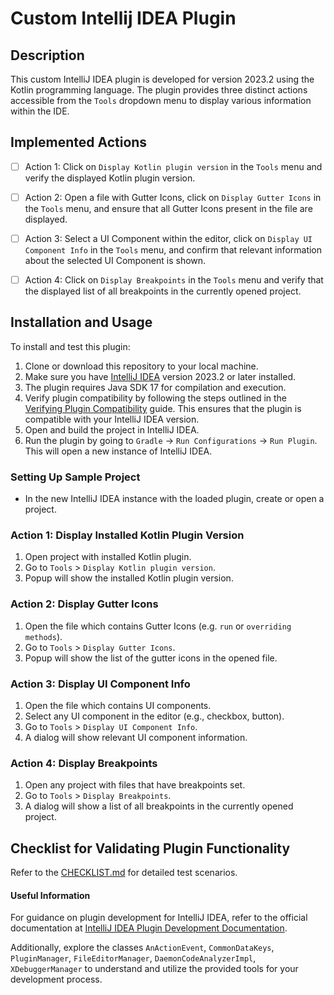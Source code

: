 # Custom Intellij IDEA Plugin 

## Description
This custom IntelliJ IDEA plugin is developed for version 2023.2 using the Kotlin programming language. The plugin provides three distinct actions accessible from the `Tools` dropdown menu to display various information within the IDE.

## Implemented Actions
- [ ] Action 1: Click on `Display Kotlin plugin version` in the `Tools` menu and verify the displayed Kotlin plugin version.

- [ ] Action 2: Open a file with Gutter Icons, click on `Display Gutter Icons` in the `Tools` menu, and ensure that all Gutter Icons present in the file are displayed.

- [ ] Action 3: Select a UI Component within the editor, click on `Display UI Component Info` in the `Tools` menu, and confirm that relevant information about the selected UI Component is shown.

- [ ] Action 4: Click on `Display Breakpoints` in the `Tools` menu and verify that the displayed list of all breakpoints in the currently opened project.

## Installation and Usage

To install and test this plugin:

1. Clone or download this repository to your local machine.
2. Make sure you have [IntelliJ IDEA](https://www.jetbrains.com/idea/) version 2023.2 or later installed.
3. The plugin requires Java SDK 17 for compilation and execution.
4. Verify plugin compatibility by following the steps outlined in the [Verifying Plugin Compatibility](https://plugins.jetbrains.com/docs/intellij/verifying-plugin-compatibility.html) guide. This ensures that the plugin is compatible with your IntelliJ IDEA version.
5. Open and build the project in IntelliJ IDEA.
6. Run the plugin by going to `Gradle` -> `Run Configurations` -> `Run Plugin`. This will open a new instance of IntelliJ IDEA.

### Setting Up Sample Project

- In the new IntelliJ IDEA instance with the loaded plugin, create or open a project.

### Action 1: Display Installed Kotlin Plugin Version

1. Open project with installed Kotlin plugin.
2. Go to `Tools` > `Display Kotlin plugin version`.
3. Popup will show the installed Kotlin plugin version.

### Action 2: Display Gutter Icons

1. Open the file which contains Gutter Icons  (e.g. `run` or `overriding methods`).
2. Go to `Tools` > `Display Gutter Icons`.
3. Popup will show the list of the gutter icons in the opened file.

### Action 3: Display UI Component Info

1. Open the file which contains UI components.
2. Select any UI component in the editor (e.g., checkbox, button).
3. Go to `Tools` > `Display UI Component Info`.
4. A dialog will show relevant UI component information.

### Action 4: Display Breakpoints

1. Open any project with files that have breakpoints set.
2. Go to `Tools` > `Display Breakpoints`.
3. A dialog will show a list of all breakpoints in the currently opened project.

## Checklist for Validating Plugin Functionality
Refer to the [CHECKLIST.md](docs/CHECKLIST.md) for detailed test scenarios.



#### Useful Information
For guidance on plugin development for IntelliJ IDEA, refer to the official documentation at [IntelliJ IDEA Plugin Development Documentation](https://plugins.jetbrains.com/docs/intellij/welcome.html).

Additionally, explore the classes `AnActionEvent`, `CommonDataKeys`, `PluginManager`, `FileEditorManager`, `DaemonCodeAnalyzerImpl`, `XDebuggerManager` to understand and utilize the provided tools for your development process.
